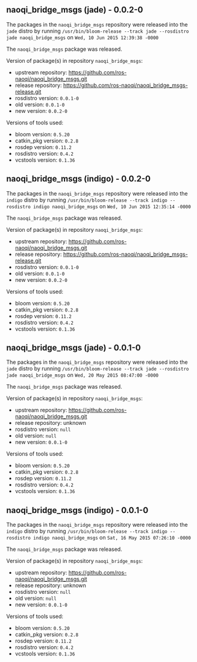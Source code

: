 ## naoqi_bridge_msgs (jade) - 0.0.2-0

The packages in the `naoqi_bridge_msgs` repository were released into the `jade` distro by running `/usr/bin/bloom-release --track jade --rosdistro jade naoqi_bridge_msgs` on `Wed, 10 Jun 2015 12:39:38 -0000`

The `naoqi_bridge_msgs` package was released.

Version of package(s) in repository `naoqi_bridge_msgs`:
- upstream repository: https://github.com/ros-naoqi/naoqi_bridge_msgs.git
- release repository: https://github.com/ros-naoqi/naoqi_bridge_msgs-release.git
- rosdistro version: `0.0.1-0`
- old version: `0.0.1-0`
- new version: `0.0.2-0`

Versions of tools used:
- bloom version: `0.5.20`
- catkin_pkg version: `0.2.8`
- rosdep version: `0.11.2`
- rosdistro version: `0.4.2`
- vcstools version: `0.1.36`


## naoqi_bridge_msgs (indigo) - 0.0.2-0

The packages in the `naoqi_bridge_msgs` repository were released into the `indigo` distro by running `/usr/bin/bloom-release --track indigo --rosdistro indigo naoqi_bridge_msgs` on `Wed, 10 Jun 2015 12:35:14 -0000`

The `naoqi_bridge_msgs` package was released.

Version of package(s) in repository `naoqi_bridge_msgs`:
- upstream repository: https://github.com/ros-naoqi/naoqi_bridge_msgs.git
- release repository: https://github.com/ros-naoqi/naoqi_bridge_msgs-release.git
- rosdistro version: `0.0.1-0`
- old version: `0.0.1-0`
- new version: `0.0.2-0`

Versions of tools used:
- bloom version: `0.5.20`
- catkin_pkg version: `0.2.8`
- rosdep version: `0.11.2`
- rosdistro version: `0.4.2`
- vcstools version: `0.1.36`


## naoqi_bridge_msgs (jade) - 0.0.1-0

The packages in the `naoqi_bridge_msgs` repository were released into the `jade` distro by running `/usr/bin/bloom-release --track jade --rosdistro jade naoqi_bridge_msgs` on `Wed, 20 May 2015 08:47:00 -0000`

The `naoqi_bridge_msgs` package was released.

Version of package(s) in repository `naoqi_bridge_msgs`:
- upstream repository: https://github.com/ros-naoqi/naoqi_bridge_msgs.git
- release repository: unknown
- rosdistro version: `null`
- old version: `null`
- new version: `0.0.1-0`

Versions of tools used:
- bloom version: `0.5.20`
- catkin_pkg version: `0.2.8`
- rosdep version: `0.11.2`
- rosdistro version: `0.4.2`
- vcstools version: `0.1.36`


## naoqi_bridge_msgs (indigo) - 0.0.1-0

The packages in the `naoqi_bridge_msgs` repository were released into the `indigo` distro by running `/usr/bin/bloom-release --track indigo --rosdistro indigo naoqi_bridge_msgs` on `Sat, 16 May 2015 07:26:10 -0000`

The `naoqi_bridge_msgs` package was released.

Version of package(s) in repository `naoqi_bridge_msgs`:
- upstream repository: https://github.com/ros-naoqi/naoqi_bridge_msgs.git
- release repository: unknown
- rosdistro version: `null`
- old version: `null`
- new version: `0.0.1-0`

Versions of tools used:
- bloom version: `0.5.20`
- catkin_pkg version: `0.2.8`
- rosdep version: `0.11.2`
- rosdistro version: `0.4.2`
- vcstools version: `0.1.36`


